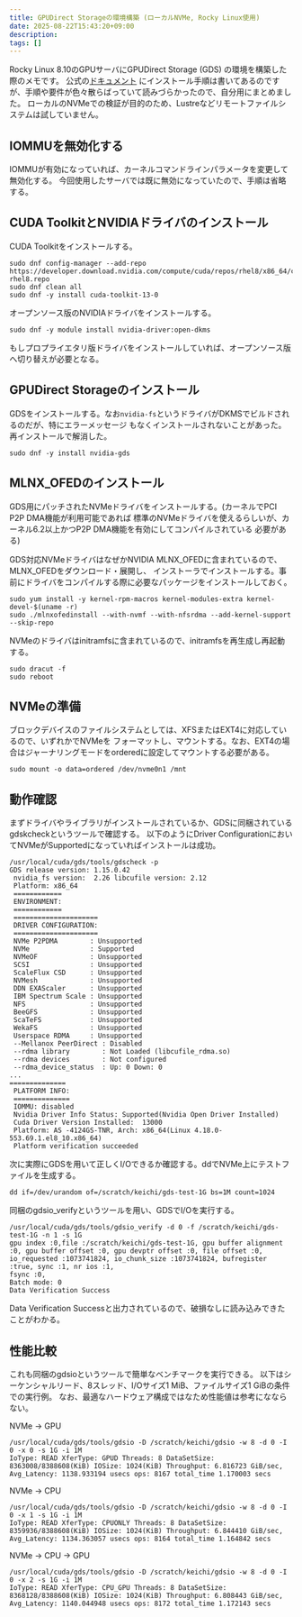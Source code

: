 ```yaml
---
title: GPUDirect Storageの環境構築 (ローカルNVMe, Rocky Linux使用)
date: 2025-08-22T15:43:20+09:00
description:
tags: []
---
```


Rocky Linux 8.10のGPUサーバにGPUDirect Storage (GDS) の環境を構築した際のメモです。
公式の[ドキュメント](https://docs.nvidia.com/gpudirect-storage/troubleshooting-guide/index.html)
にインストール手順は書いてあるのですが、手順や要件が色々散らばっていて読みづらかったので、自分用にまとめました。
ローカルのNVMeでの検証が目的のため、Lustreなどリモートファイルシステムは試していません。

## IOMMUを無効化する

IOMMUが有効になっていれば、カーネルコマンドラインパラメータを変更して無効化する。
今回使用したサーバでは既に無効になっていたので、手順は省略する。

## CUDA ToolkitとNVIDIAドライバのインストール

CUDA Toolkitをインストールする。

```
sudo dnf config-manager --add-repo https://developer.download.nvidia.com/compute/cuda/repos/rhel8/x86_64/cuda-rhel8.repo
sudo dnf clean all
sudo dnf -y install cuda-toolkit-13-0
```

オープンソース版のNVIDIAドライバをインストールする。

```
sudo dnf -y module install nvidia-driver:open-dkms
```

もしプロプライエタリ版ドライバをインストールしていれば、オープンソース版へ切り替えが必要となる。

## GPUDirect Storageのインストール

GDSをインストールする。なお`nvidia-fs`というドライバがDKMSでビルドされるのだが、特にエラーメッセージ
もなくインストールされないことがあった。再インストールで解消した。

```
sudo dnf -y install nvidia-gds
```

## MLNX_OFEDのインストール

GDS用にパッチされたNVMeドライバをインストールする。(カーネルでPCI P2P DMA機能が利用可能であれば
標準のNVMeドライバを使えるらしいが、カーネル6.2以上かつP2P DMA機能を有効にしてコンパイルされている
必要がある)

GDS対応NVMeドライバはなぜかNVIDIA MLNX_OFEDに含まれているので、MLNX_OFEDをダウンロード・展開し、
インストーラでインストールする。事前にドライバをコンパイルする際に必要なパッケージをインストールしておく。

```
sudo yum install -y kernel-rpm-macros kernel-modules-extra kernel-devel-$(uname -r)
sudo ./mlnxofedinstall --with-nvmf --with-nfsrdma --add-kernel-support --skip-repo
```

NVMeのドライバはinitramfsに含まれているので、initramfsを再生成し再起動する。

```
sudo dracut -f
sudo reboot
```

## NVMeの準備

ブロックデバイスのファイルシステムとしては、XFSまたはEXT4に対応しているので、いずれかでNVMeを
フォーマットし、マウントする。なお、EXT4の場合はジャーナリングモードをorderedに設定してマウントする必要がある。

```
sudo mount -o data=ordered /dev/nvme0n1 /mnt
```

## 動作確認

まずドライバやライブラリがインストールされているか、GDSに同梱されているgdskcheckというツールで確認する。
以下のようにDriver ConfigurationにおいてNVMeがSupportedになっていればインストールは成功。

```
/usr/local/cuda/gds/tools/gdscheck -p
GDS release version: 1.15.0.42
 nvidia_fs version:  2.26 libcufile version: 2.12
 Platform: x86_64
 ============
 ENVIRONMENT:
 ============
 =====================
 DRIVER CONFIGURATION:
 =====================
 NVMe P2PDMA        : Unsupported
 NVMe               : Supported
 NVMeOF             : Unsupported
 SCSI               : Unsupported
 ScaleFlux CSD      : Unsupported
 NVMesh             : Unsupported
 DDN EXAScaler      : Unsupported
 IBM Spectrum Scale : Unsupported
 NFS                : Unsupported
 BeeGFS             : Unsupported
 ScaTeFS            : Unsupported
 WekaFS             : Unsupported
 Userspace RDMA     : Unsupported
 --Mellanox PeerDirect : Disabled
 --rdma library        : Not Loaded (libcufile_rdma.so)
 --rdma devices        : Not configured
 --rdma_device_status  : Up: 0 Down: 0
...
==============
 PLATFORM INFO:
 ==============
 IOMMU: disabled
 Nvidia Driver Info Status: Supported(Nvidia Open Driver Installed)
 Cuda Driver Version Installed:  13000
 Platform: AS -4124GS-TNR, Arch: x86_64(Linux 4.18.0-553.69.1.el8_10.x86_64)
 Platform verification succeeded
```

次に実際にGDSを用いて正しくI/Oできるか確認する。ddでNVMe上にテストファイルを生成する。

```
dd if=/dev/urandom of=/scratch/keichi/gds-test-1G bs=1M count=1024
```

同梱のgdsio_verifyというツールを用い、GDSでI/Oを実行する。

```
/usr/local/cuda/gds/tools/gdsio_verify -d 0 -f /scratch/keichi/gds-test-1G -n 1 -s 1G
gpu index :0,file :/scratch/keichi/gds-test-1G, gpu buffer alignment :0, gpu buffer offset :0, gpu devptr offset :0, file offset :0, io_requested :1073741824, io_chunk_size :1073741824, bufregister :true, sync :1, nr ios :1,
fsync :0,
Batch mode: 0
Data Verification Success
```

Data Verification Successと出力されているので、破損なしに読み込みできたことがわかる。

## 性能比較

これも同梱のgdsioというツールで簡単なベンチマークを実行できる。
以下はシーケンシャルリード、8スレッド、I/Oサイズ1 MiB、ファイルサイズ1 GiBの条件での実行例。
なお、最適なハードウェア構成ではなため性能値は参考になならない。

NVMe -> GPU

```
/usr/local/cuda/gds/tools/gdsio -D /scratch/keichi/gdsio -w 8 -d 0 -I 0 -x 0 -s 1G -i 1M
IoType: READ XferType: GPUD Threads: 8 DataSetSize: 8363008/8388608(KiB) IOSize: 1024(KiB) Throughput: 6.816723 GiB/sec, Avg_Latency: 1138.933194 usecs ops: 8167 total_time 1.170003 secs
```

NVMe -> CPU

```
/usr/local/cuda/gds/tools/gdsio -D /scratch/keichi/gdsio -w 8 -d 0 -I 0 -x 1 -s 1G -i 1M
IoType: READ XferType: CPUONLY Threads: 8 DataSetSize: 8359936/8388608(KiB) IOSize: 1024(KiB) Throughput: 6.844410 GiB/sec, Avg_Latency: 1134.363057 usecs ops: 8164 total_time 1.164842 secs
```

NVMe -> CPU -> GPU

```
/usr/local/cuda/gds/tools/gdsio -D /scratch/keichi/gdsio -w 8 -d 0 -I 0 -x 2 -s 1G -i 1M
IoType: READ XferType: CPU_GPU Threads: 8 DataSetSize: 8368128/8388608(KiB) IOSize: 1024(KiB) Throughput: 6.808443 GiB/sec, Avg_Latency: 1140.044948 usecs ops: 8172 total_time 1.172143 secs
```
